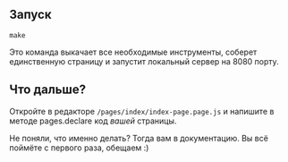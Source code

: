 ## Запуск
```
make
```
Это команда выкачает все необходимые инструменты, соберет единственную страницу и запустит локальный сервер на 8080 порту.

## Что дальше?
Откройте в редакторе `/pages/index/index-page.page.js` и напишите в методе pages.declare код _вашей_ страницы.

Не поняли, что именно делать? Тогда вам в документацию. Вы всё поймёте с первого раза, обещаем :)

